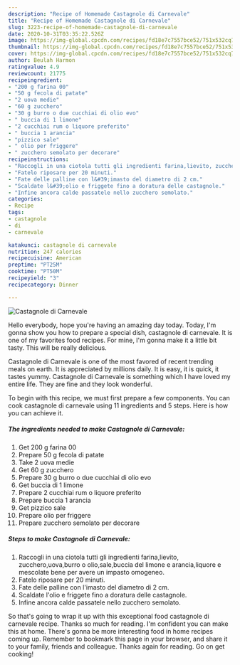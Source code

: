 ```yaml
---
description: "Recipe of Homemade Castagnole di Carnevale"
title: "Recipe of Homemade Castagnole di Carnevale"
slug: 3223-recipe-of-homemade-castagnole-di-carnevale
date: 2020-10-31T03:35:22.526Z
image: https://img-global.cpcdn.com/recipes/fd18e7c7557bce52/751x532cq70/castagnole-di-carnevale-recipe-main-photo.jpg
thumbnail: https://img-global.cpcdn.com/recipes/fd18e7c7557bce52/751x532cq70/castagnole-di-carnevale-recipe-main-photo.jpg
cover: https://img-global.cpcdn.com/recipes/fd18e7c7557bce52/751x532cq70/castagnole-di-carnevale-recipe-main-photo.jpg
author: Beulah Harmon
ratingvalue: 4.9
reviewcount: 21775
recipeingredient:
- "200 g farina 00"
- "50 g fecola di patate"
- "2 uova medie"
- "60 g zucchero"
- "30 g burro o due cucchiai di olio evo"
- " buccia di 1 limone"
- "2 cucchiai rum o liquore preferito"
- " buccia 1 arancia"
- "pizzico sale"
- " olio per friggere"
- " zucchero semolato per decorare"
recipeinstructions:
- "Raccogli in una ciotola tutti gli ingredienti farina,lievito, zucchero,uova,burro o olio,sale,buccia del limone e arancia,liquore e mescolate bene per avere un impasto omogeneo."
- "Fatelo riposare per 20 minuti."
- "Fate delle palline con l&#39;imasto del diametro di 2 cm."
- "Scaldate l&#39;olio e friggete fino a doratura delle castagnole."
- "Infine ancora calde passatele nello zucchero semolato."
categories:
- Recipe
tags:
- castagnole
- di
- carnevale

katakunci: castagnole di carnevale 
nutrition: 247 calories
recipecuisine: American
preptime: "PT25M"
cooktime: "PT50M"
recipeyield: "3"
recipecategory: Dinner

---
```



![Castagnole di Carnevale](https://img-global.cpcdn.com/recipes/fd18e7c7557bce52/751x532cq70/castagnole-di-carnevale-recipe-main-photo.jpg)

Hello everybody, hope you're having an amazing day today. Today, I'm gonna show you how to prepare a special dish, castagnole di carnevale. It is one of my favorites food recipes. For mine, I'm gonna make it a little bit tasty. This will be really delicious.



Castagnole di Carnevale is one of the most favored of recent trending meals on earth. It is appreciated by millions daily. It is easy, it is quick, it tastes yummy. Castagnole di Carnevale is something which I have loved my entire life. They are fine and they look wonderful.


To begin with this recipe, we must first prepare a few components. You can cook castagnole di carnevale using 11 ingredients and 5 steps. Here is how you can achieve it.

<!--inarticleads1-->

##### The ingredients needed to make Castagnole di Carnevale:

1. Get 200 g farina 00
1. Prepare 50 g fecola di patate
1. Take 2 uova medie
1. Get 60 g zucchero
1. Prepare 30 g burro o due cucchiai di olio evo
1. Get  buccia di 1 limone
1. Prepare 2 cucchiai rum o liquore preferito
1. Prepare  buccia 1 arancia
1. Get pizzico sale
1. Prepare  olio per friggere
1. Prepare  zucchero semolato per decorare




<!--inarticleads2-->

##### Steps to make Castagnole di Carnevale:

1. Raccogli in una ciotola tutti gli ingredienti farina,lievito, zucchero,uova,burro o olio,sale,buccia del limone e arancia,liquore e mescolate bene per avere un impasto omogeneo.
1. Fatelo riposare per 20 minuti.
1. Fate delle palline con l&#39;imasto del diametro di 2 cm.
1. Scaldate l&#39;olio e friggete fino a doratura delle castagnole.
1. Infine ancora calde passatele nello zucchero semolato.




So that's going to wrap it up with this exceptional food castagnole di carnevale recipe. Thanks so much for reading. I'm confident you can make this at home. There's gonna be more interesting food in home recipes coming up. Remember to bookmark this page in your browser, and share it to your family, friends and colleague. Thanks again for reading. Go on get cooking!
